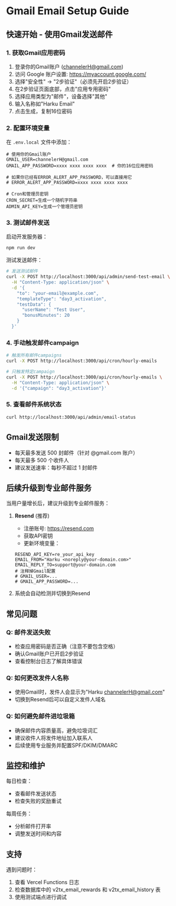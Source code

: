 # Gmail Email Setup Guide

## 快速开始 - 使用Gmail发送邮件

### 1. 获取Gmail应用密码

1. 登录你的Gmail账户 (channelerH@gmail.com)
2. 访问 Google 账户设置: https://myaccount.google.com/
3. 选择"安全性" → "2步验证"（必须先开启2步验证）
4. 在2步验证页面底部，点击"应用专用密码"
5. 选择应用类型为"邮件"，设备选择"其他"
6. 输入名称如"Harku Email"
7. 点击生成，复制16位密码

### 2. 配置环境变量

在 `.env.local` 文件中添加：

```env
# 使用你的Gmail账户
GMAIL_USER=channelerH@gmail.com
GMAIL_APP_PASSWORD=xxxx xxxx xxxx xxxx  # 你的16位应用密码

# 如果你已经有ERROR_ALERT_APP_PASSWORD，可以直接用它
# ERROR_ALERT_APP_PASSWORD=xxxx xxxx xxxx xxxx

# Cron和管理员密钥
CRON_SECRET=生成一个随机字符串
ADMIN_API_KEY=生成一个管理员密钥
```

### 3. 测试邮件发送

启动开发服务器：
```bash
npm run dev
```

测试发送邮件：
```bash
# 发送测试邮件
curl -X POST http://localhost:3000/api/admin/send-test-email \
  -H "Content-Type: application/json" \
  -d '{
    "to": "your-email@example.com",
    "templateType": "day3_activation",
    "testData": {
      "userName": "Test User",
      "bonusMinutes": 20
    }
  }'
```

### 4. 手动触发邮件campaign

```bash
# 触发所有邮件campaigns
curl -X POST http://localhost:3000/api/cron/hourly-emails

# 只触发特定campaign
curl -X POST http://localhost:3000/api/cron/hourly-emails \
  -H "Content-Type: application/json" \
  -d '{"campaign": "day3_activation"}'
```

### 5. 查看邮件系统状态

```bash
curl http://localhost:3000/api/admin/email-status
```

## Gmail发送限制

- 每天最多发送 500 封邮件（针对 @gmail.com 账户）
- 每天最多 500 个收件人
- 建议发送速率：每秒不超过 1 封邮件

## 后续升级到专业邮件服务

当用户量增长后，建议升级到专业邮件服务：

1. **Resend** (推荐)
   - 注册账号: https://resend.com
   - 获取API密钥
   - 更新环境变量：
   ```env
   RESEND_API_KEY=re_your_api_key
   EMAIL_FROM="Harku <noreply@your-domain.com>"
   EMAIL_REPLY_TO=support@your-domain.com
   # 注释掉Gmail配置
   # GMAIL_USER=...
   # GMAIL_APP_PASSWORD=...
   ```

2. 系统会自动检测并切换到Resend

## 常见问题

### Q: 邮件发送失败
- 检查应用密码是否正确（注意不要包含空格）
- 确认Gmail账户已开启2步验证
- 查看控制台日志了解具体错误

### Q: 如何更改发件人名称
- 使用Gmail时，发件人会显示为"Harku <channelerH@gmail.com>"
- 切换到Resend后可以自定义发件人域名

### Q: 如何避免邮件进垃圾箱
- 确保邮件内容质量高，避免垃圾词汇
- 建议收件人将发件地址加入联系人
- 后续使用专业服务并配置SPF/DKIM/DMARC

## 监控和维护

每日检查：
- 查看邮件发送状态
- 检查失败的奖励重试

每周任务：
- 分析邮件打开率
- 调整发送时间和内容

## 支持

遇到问题时：
1. 查看 Vercel Functions 日志
2. 检查数据库中的 v2tx_email_rewards 和 v2tx_email_history 表
3. 使用测试端点进行调试